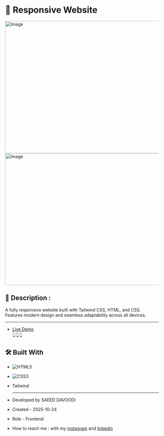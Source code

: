 # 🎯 Responsive Website

<img width="1000" height="432" alt="Image" src="https://github.com/user-attachments/assets/b3f1c1d3-ce0c-4ffb-ae42-cf1b6585b162" />

<img width="1000" height="431" alt="Image" src="https://github.com/user-attachments/assets/4b3f10c4-ad72-4779-9c65-122b5fbbb930" />
  
## 📖 Description : 
A fully responsive website built with Tailwind CSS, HTML, and CSS. Features modern design and seamless adaptability across all devices.
  
---
  
- [Live Demo](https://saeeddavoodi-dev.github.io/project-Tailwind2/) <br>
  👆👆👆
    
  
## 🛠️ Built With
- ![HTML5](https://img.shields.io/badge/HTML5-E34F26?style=flat&logo=html5&logoColor=white)
- ![CSS3](https://img.shields.io/badge/CSS3-1572B6?style=flat&logo=css3&logoColor=white)
- Tailwind
  
  ---
  
- Developed by SAEED DAVOODI

- Created - 2025-10-24

- Role - Frontend

- How to reach me : with my [instagram](https://www.instagram.com/saeed.davodi_dev?igsh=N2dpa2tucm05Ynpl) and [linkedin](https://www.linkedin.com/in/saeed-davoodi-127412368?utm_source=share&utm_campaign=share_via&utm_content=profile&utm_medium=android_app)







